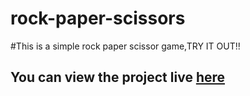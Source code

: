 # rock-paper-scissors
#This is a simple rock paper scissor game,TRY IT OUT!!
## You can view the project live [here](https://darshan019.github.io/rock-paper-scissors/)
